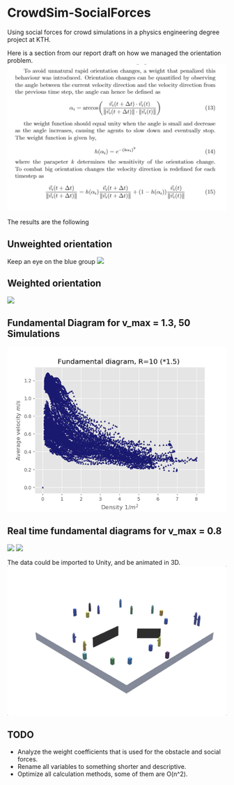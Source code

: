 # CrowdSim-SocialForces
Using social forces for crowd simulations in a physics engineering degree project at KTH.

Here is a section from our report draft on how we managed the orientation problem. 
![](/images/orientation.png)

The results are the following
## Unweighted orientation 
Keep an eye on the blue group
![](/images/17A_6G_Unweighted.gif)
## Weighted orientation
![](/images/17A_6G_Weighted.gif)

## Fundamental Diagram for v_max = 1.3, 50 Simulations
![](/v.1.5/funda.png)

## Real time fundamental diagrams for v_max = 0.8
![](/images/16A_6GFUND.gif)
![](/images/26A_10GFUND.gif)







The data could be imported to Unity, and be animated in 3D.
![](/images/unitygif.gif)
## TODO
* Analyze the weight coefficients that is used for the obstacle and social forces.
* Rename all variables to something shorter and descriptive.
* Optimize all calculation methods, some of them are O(n^2).
